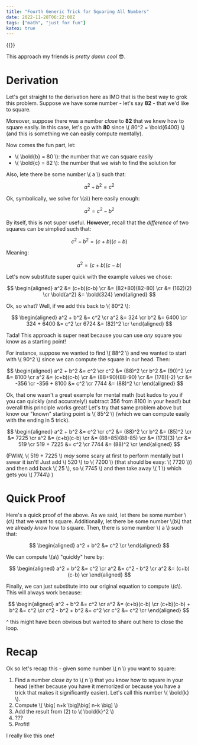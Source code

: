 ```yaml
---
title: "Fourth Generic Trick for Squaring All Numbers"
date: 2022-11-28T06:22:00Z
tags: ["math", "just for fun"]
katex: true
---
```


{{<toc>}}

This approach my friends is _pretty damn cool_ 😎.

# Derivation

Let's get straight to the derivation here as IMO that is the best way to grok this problem. Suppose we have some number - let's say **82** - that we'd like to square.

Moreover, suppose there was a number _close_ to **82** that we knew how to square easily. In this case, let's go with **80** since \\( 80^2 = \bold{6400} \\) (and this is something we can easily compute mentally).

Now comes the fun part, let:

* \\( \bold{b} = 80 \\): the number that we can square easily
* \\( \bold{c} = 82 \\): the number that we wish to find the solution for

Also, lete there be some number \\( a \\) such that:

$$
a^2 + b^2 = c^2
$$

Ok, symbolically, we solve for \\(a\\) here easily enough:

$$
a^2 = c^2 - b^2
$$

By itself, this is not super useful. **However**, recall that the _difference_ of two squares can be simplied such that:

$$
c^2 - b^2 = (c+b)(c-b)
$$

Meaning:

$$
a^2 = (c+b)(c-b)
$$

Let's now substitute super quick with the example values we chose:

$$
\begin{aligned}
a^2  		&= (c+b)(c-b) \cr
 	 		&= (82+80)(82-80) \cr
 	 		&= (162)(2) \cr
\bold{a^2}  &= \bold{324} 
\end{aligned}
$$

Ok, so what? Well, if we add this back to \\( 80^2 \\):

$$
\begin{aligned}
a^2 + b^2 &= c^2 \cr
a^2  &= 324 \cr
b^2  &= 6400 \cr
324 + 6400 &= c^2 \cr
6724 	 &= (82)^2 \cr
\end{aligned}
$$

Tada! This approach is super neat because you can use _any_ square you know as a starting point!

For instance, suppose we wanted to find \\( 88^2 \\) and we wanted to start with \\( 90^2 \\) since we can compute the square in our head. Then:

$$
\begin{aligned}
a^2 + b^2 	&= c^2 \cr
c^2 		&= (88)^2 \cr
b^2  		&= (90)^2 \cr
	 		&= 8100 \cr
a^2  		&= (c+b)(c-b) \cr
			&= (88+90)(88-90) \cr
			&= (178)(-2) \cr
			&= -356 \cr
-356 + 8100 &= c^2 \cr
7744 	 &= (88)^2 \cr
\end{aligned}
$$

Ok, that one wasn't a great example for mental math (but kudos to you if you can quickly (and accurately!) subtract 356 from 8100 in your head!) but overall this principle works great! Let's try that same problem above but know our "known" starting point is \\( 85^2 \\) (which we can compute easily with the ending in 5 trick).

$$
\begin{aligned}
a^2 + b^2 	&= c^2 \cr
c^2 		&= (88)^2 \cr
b^2  		&= (85)^2 \cr
	 		&= 7225 \cr
a^2  		&= (c+b)(c-b) \cr
			&= (88+85)(88-85) \cr
			&= (173)(3) \cr
			&= 519 \cr
519 + 7225 &= c^2 \cr
7744 	 &= (88)^2 \cr
\end{aligned}
$$

(FWIW, \\( 519 + 7225 \\) _may_ some scary at first to perform mentally but I swear it isn't! Just add \\( 520 \\) to \\( 7200 \\) (that should be easy: \\( 7720 \\)) and then add back \\( 25 \\), so \\( 7745 \\) and then take away \\( 1 \\) which gets you \\( 7744\\) )

# Quick Proof

Here's a quick proof of the above. As we said, let there be some number \\(c\\) that we want to square. Additionally, let there be some number \\(b\\) that we already _know_ how to square. Then, there is some number \\( a \\) such that:

$$
\begin{aligned}
a^2 + b^2 &= c^2 \cr
\end{aligned}
$$

We can compute \\(a\\) "quickly" here by:

$$
\begin{aligned}
a^2 + b^2 &= c^2 \cr
a^2 	  &= c^2 - b^2 \cr
a^2 	  &= (c+b)(c-b) \cr
\end{aligned}
$$

Finally, we can just substitute into our original equation to compute \\(c\\). This will always work because:

$$
\begin{aligned}
a^2 + b^2 			&= c^2 \cr
a^2 	  			&= (c+b)(c-b) \cr
(c+b)(c-b) + b^2 	&= c^2 \cr
c^2 - b^2 + b^2 	&= c^2 \cr
c^2 			 	&= c^2 \cr
\end{aligned}
$$

^ this might have been obvious but wanted to share out here to close the loop.


# Recap

Ok so let's recap this - given some number \\( n \\) you want to square:

1. Find a number _close by_ to \\( n \\) that you know how to square in your head (either because you have it memorized or because you have a trick that makes it significantly easier). Let's call this number \\( \bold{k} \\).
2. Compute \\( \big[ n+k \big]\big[ n-k \big] \\)
3. Add the result from (2) to \\( \bold{k}^2 \\)
4. ???
5. Profit!

I really like this one!
